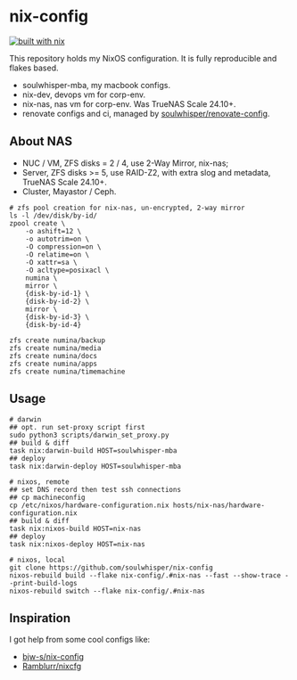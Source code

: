 # nix-config

[![built with nix](https://img.shields.io/badge/built_with_nix-blue?style=for-the-badge&logo=nixos&logoColor=white)](https://builtwithnix.org)

This repository holds my NixOS configuration. It is fully reproducible and flakes based.

- soulwhisper-mba, my macbook configs.
- nix-dev, devops vm for corp-env.
- nix-nas, nas vm for corp-env. Was TrueNAS Scale 24.10+.
- renovate configs and ci, managed by [soulwhisper/renovate-config](https://github.com/soulwhisper/renovate-config).

## About NAS

- NUC / VM, ZFS disks = 2 / 4, use 2-Way Mirror, nix-nas;
- Server, ZFS disks >= 5, use RAID-Z2, with extra slog and metadata, TrueNAS Scale 24.10+.
- Cluster, Mayastor / Ceph.

```shell
# zfs pool creation for nix-nas, un-encrypted, 2-way mirror
ls -l /dev/disk/by-id/
zpool create \
    -o ashift=12 \
    -o autotrim=on \
    -O compression=on \
    -O relatime=on \
    -O xattr=sa \
    -O acltype=posixacl \
    numina \
    mirror \
    {disk-by-id-1} \
    {disk-by-id-2} \
    mirror \
    {disk-by-id-3} \
    {disk-by-id-4}

zfs create numina/backup
zfs create numina/media
zfs create numina/docs
zfs create numina/apps
zfs create numina/timemachine

```

## Usage

```shell
# darwin
## opt. run set-proxy script first
sudo python3 scripts/darwin_set_proxy.py
## build & diff
task nix:darwin-build HOST=soulwhisper-mba
## deploy
task nix:darwin-deploy HOST=soulwhisper-mba

# nixos, remote
## set DNS record then test ssh connections
## cp machineconfig
cp /etc/nixos/hardware-configuration.nix hosts/nix-nas/hardware-configuration.nix
## build & diff
task nix:nixos-build HOST=nix-nas
## deploy
task nix:nixos-deploy HOST=nix-nas

# nixos, local
git clone https://github.com/soulwhisper/nix-config
nixos-rebuild build --flake nix-config/.#nix-nas --fast --show-trace --print-build-logs
nixos-rebuild switch --flake nix-config/.#nix-nas
```

## Inspiration

I got help from some cool configs like:

- [bjw-s/nix-config](https://github.com/bjw-s/nix-config)
- [Ramblurr/nixcfg](https://github.com/Ramblurr/nixcfg)